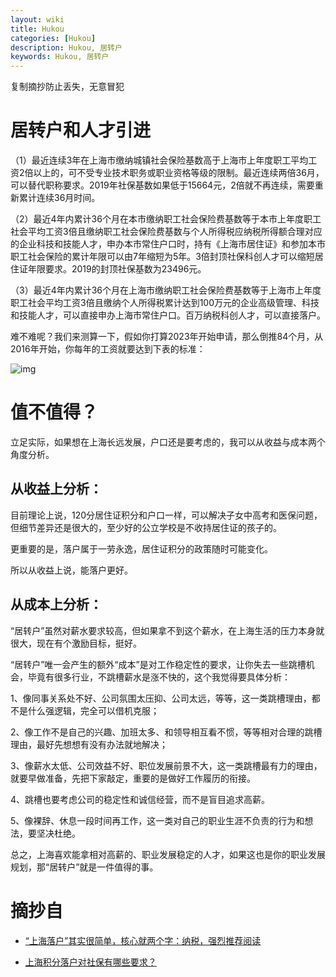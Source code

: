 ```yaml
---
layout: wiki
title: Hukou
categories: [Hukou]
description: Hukou, 居转户
keywords: Hukou, 居转户
---
```


复制摘抄防止丢失，无意冒犯

# 居转户和人才引进

（1）最近连续3年在上海市缴纳城镇社会保险基数高于上海市上年度职工平均工资2倍以上的，可不受专业技术职务或职业资格等级的限制。最近连续两倍36月，可以替代职称要求。2019年社保基数如果低于15664元，2倍就不再连续，需要重新累计连续36月时间。

（2）最近4年内累计36个月在本市缴纳职工社会保险费基数等于本市上年度职工社会平均工资3倍且缴纳职工社会保险费基数与个人所得税应纳税所得额合理对应的企业科技和技能人才，申办本市常住户口时，持有《上海市居住证》和参加本市职工社会保险的累计年限可以由7年缩短为5年。3倍封顶社保科创人才可以缩短居住证年限要求。2019的封顶社保基数为23496元。

（3）最近4年内累计36个月在上海市缴纳职工社会保险费基数等于上海市上年度职工社会平均工资3倍且缴纳个人所得税累计达到100万元的企业高级管理、科技和技能人才，可以直接申办上海市常住户口。百万纳税科创人才，可以直接落户。

难不难呢？我们来测算一下，假如你打算2023年开始申请，那么倒推84个月，从2016年开始，你每年的工资就要达到下表的标准：



![img](https://pic3.zhimg.com/80/v2-f85e16f4436c909d4e29dadf8e672aee_720w.jpg)



# 值不值得？


立足实际，如果想在上海长远发展，户口还是要考虑的，我可以从收益与成本两个角度分析。

## 从收益上分析：

目前理论上说，120分居住证积分和户口一样，可以解决子女中高考和医保问题，但细节差异还是很大的，至少好的公立学校是不收持居住证的孩子的。

更重要的是，落户属于一劳永逸，居住证积分的政策随时可能变化。

所以从收益上说，能落户更好。

## 从成本上分析：

“居转户”虽然对薪水要求较高，但如果拿不到这个薪水，在上海生活的压力本身就很大，现在有个激励目标，挺好。

“居转户”唯一会产生的额外“成本”是对工作稳定性的要求，让你失去一些跳槽机会，毕竟有很多行业，不跳槽薪水是涨不快的，这个我觉得要具体分析：

1、像同事关系处不好、公司氛围太压抑、公司太远，等等，这一类跳槽理由，都不是什么强逻辑，完全可以借机克服；

2、像工作不是自己的兴趣、加班太多、和领导相互看不惯，等等相对合理的跳槽理由，最好先想想有没有办法就地解决；

3、像薪水太低、公司效益不好、职位发展前景不大，这一类跳槽最有力的理由，就要早做准备，先把下家敲定，重要的是做好工作履历的衔接。

4、跳槽也要考虑公司的稳定性和诚信经营，而不是盲目追求高薪。

5、像裸辞、休息一段时间再工作，这一类对自己的职业生涯不负责的行为和想法，要坚决杜绝。

总之，上海喜欢能拿相对高薪的、职业发展稳定的人才，如果这也是你的职业发展规划，那“居转户”就是一件值得的事。

# 摘抄自

- [“上海落户”其实很简单，核心就两个字：纳税，强烈推荐阅读](https://zhuanlan.zhihu.com/p/92745141)

- [上海积分落户对社保有哪些要求？](https://zhuanlan.zhihu.com/p/92745141)

  

